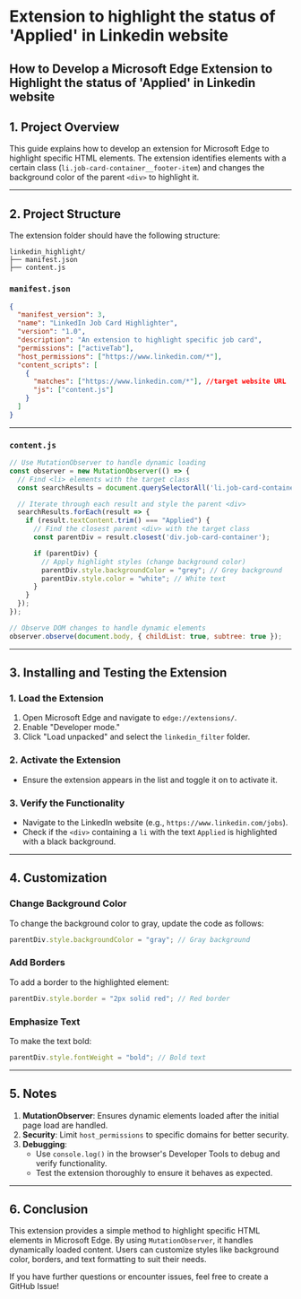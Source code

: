 # Extension to highlight the status of 'Applied' in Linkedin website

## How to Develop a Microsoft Edge Extension to Highlight the status of 'Applied' in Linkedin website

## 1. Project Overview
This guide explains how to develop an extension for Microsoft Edge to highlight specific HTML elements. The extension identifies elements with a certain class (`li.job-card-container__footer-item`) and changes the background color of the parent `<div>` to highlight it.

---

## 2. Project Structure
The extension folder should have the following structure:

```
linkedin_highlight/
├── manifest.json
├── content.js
```

### `manifest.json`

```json
{
  "manifest_version": 3,
  "name": "LinkedIn Job Card Highlighter",
  "version": "1.0",
  "description": "An extension to highlight specific job card",
  "permissions": ["activeTab"],
  "host_permissions": ["https://www.linkedin.com/*"],
  "content_scripts": [
    {
      "matches": ["https://www.linkedin.com/*"], //target website URL
      "js": ["content.js"]
    }
  ]
}
```

---

### `content.js`

```javascript
// Use MutationObserver to handle dynamic loading
const observer = new MutationObserver(() => {
  // Find <li> elements with the target class
  const searchResults = document.querySelectorAll('li.job-card-container__footer-item');

  // Iterate through each result and style the parent <div>
  searchResults.forEach(result => {
    if (result.textContent.trim() === "Applied") {
      // Find the closest parent <div> with the target class
      const parentDiv = result.closest('div.job-card-container');

      if (parentDiv) {
        // Apply highlight styles (change background color)
        parentDiv.style.backgroundColor = "grey"; // Grey background
        parentDiv.style.color = "white"; // White text
      }
    }
  });
});

// Observe DOM changes to handle dynamic elements
observer.observe(document.body, { childList: true, subtree: true });
```

---

## 3. Installing and Testing the Extension

### 1. **Load the Extension**
1. Open Microsoft Edge and navigate to `edge://extensions/`.
2. Enable "Developer mode."
3. Click "Load unpacked" and select the `linkedin_filter` folder.

### 2. **Activate the Extension**
- Ensure the extension appears in the list and toggle it on to activate it.

### 3. **Verify the Functionality**
- Navigate to the LinkedIn website (e.g., `https://www.linkedin.com/jobs`).
- Check if the `<div>` containing a `li` with the text `Applied` is highlighted with a black background.
  
---

## 4. Customization
### Change Background Color
To change the background color to gray, update the code as follows:

```javascript
parentDiv.style.backgroundColor = "gray"; // Gray background
```

### Add Borders
To add a border to the highlighted element:

```javascript
parentDiv.style.border = "2px solid red"; // Red border
```

### Emphasize Text
To make the text bold:

```javascript
parentDiv.style.fontWeight = "bold"; // Bold text
```

---

## 5. Notes
1. **MutationObserver**: Ensures dynamic elements loaded after the initial page load are handled.
2. **Security**: Limit `host_permissions` to specific domains for better security.
3. **Debugging**:
   - Use `console.log()` in the browser's Developer Tools to debug and verify functionality.
   - Test the extension thoroughly to ensure it behaves as expected.

---

## 6. Conclusion
This extension provides a simple method to highlight specific HTML elements in Microsoft Edge. By using `MutationObserver`, it handles dynamically loaded content. Users can customize styles like background color, borders, and text formatting to suit their needs.

If you have further questions or encounter issues, feel free to create a GitHub Issue!
